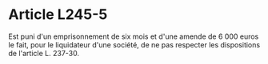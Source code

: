 # Article L245-5

Est puni d'un emprisonnement de six mois et d'une amende de 6 000 euros le fait, pour le liquidateur d'une société, de ne pas respecter les dispositions de l'article L. 237-30.